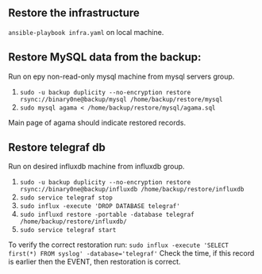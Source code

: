 ## **Restore the infrastructure**
`ansible-playbook infra.yaml` on local machine.

## **Restore MySQL data from the backup:**
Run on еру non-read-only mysql machine from mysql servers group.
1. `sudo -u backup duplicity --no-encryption restore rsync://binary0ne@backup/mysql /home/backup/restore/mysql`
2. `sudo mysql agama < /home/backup/restore/mysql/agama.sql`

Main page of agama should indicate restored records.

## **Restore telegraf db**
Run on desired influxdb machine from influxdb group.
1. `sudo -u backup duplicity --no-encryption restore rsync://binary0ne@backup/influxdb /home/backup/restore/influxdb`
2. `sudo service telegraf stop`
3. `sudo influx -execute 'DROP DATABASE telegraf'`
4. `sudo influxd restore -portable -database telegraf /home/backup/restore/influxdb/`
5. `sudo service telegraf start`

To verify the correct restoration run: `sudo influx -execute 'SELECT first(*) FROM syslog' -database='telegraf'`
Check the time, if this record is earlier then the EVENT, then restoration is correct.

